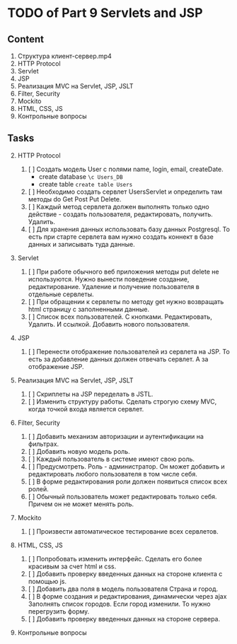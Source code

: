 # TODO of Part 9 Servlets and JSP

## Content
1. Структура клиент-сервер.mp4
2. HTTP Protocol
3. Servlet
4. JSP
5. Реализация MVC на Servlet, JSP, JSLT
6. Filter, Security
7. Mockito
8. HTML, CSS, JS
9. Контрольные вопросы

## Tasks
2. HTTP Protocol
	1. [ ] Создать модель User c полями name, login, email, createDate.
	    - create database ```\c Users_DB```
	    - create table ```create table Users```
	2. [ ] Необходимо создать сервлет UsersServlet и определить там методы do Get Post Put Delete. 
	3. [ ] Каждый метод сервлета должен выполнять только одно действие - создать пользователя, редактировать, получить. Удалить.
	4. [ ] Для хранения данных использовать базу данных Postgresql. То есть при старте сервлета вам нужно создать коннект в базе данных и записывать туда данные.

3. Servlet
	1. [ ] При работе обычного веб приложения методы put delete не используются. Нужно вынести поведение создание, редактирование. Удаление и получение пользователя в отдельные сервлеты.
	2. [ ] При обращении к сервлеты по методу get нужно возвращать html страницу с заполненными данные.
	3. [ ] Список всех пользователей. С кнопками. Редактировать, Удалить. И ссылкой. Добавить нового пользователя.

4. JSP
	1. [ ] Перенести отображение пользователей из сервлета на JSP. То есть за добавление данных должен отвечать сервлет. А за отображение JSP. 

5. Реализация MVC на Servlet, JSP, JSLT
	1. [ ] Скриплеты на JSP переделать в JSTL.
	2. [ ] Изменить структуру работы. Сделать строгую схему MVC, когда точкой входа является сервлет.

6. Filter, Security
	1. [ ] Добавить механизм авторизации и аутентификации на фильтрах.
	2. [ ] Добавить новую модель роль. 
	3. [ ] Каждый пользователь в системе имеют свою роль.
	4. [ ] Предусмотреть. Роль - администратор. Он может добавить и редактировать любого пользователя в том числе себя.
	5. [ ] В форме редактирования роли должен появиться список всех ролей.
	6. [ ] Обычный пользователь может редактировать только себя. Причем он не может менять роль.

7. Mockito
	1. [ ] Произвести автоматическое тестирование всех сервлетов.

8. HTML, CSS, JS
	1. [ ] Попробовать изменить интерфейс. Сделать его более красивым за счет html и css.
	2. [ ] Добавить проверку введенных данных на стороне клиента с помощью js.
	3. [ ] Добавить два поля в модель пользователя Страна и город.
	4. [ ] В форме создания и редактирования, динамически через ajax Заполнять список городов. Если город изменили. То нужно перегрузить форму.
	5. [ ] Добавить проверку введенных данных на стороне сервера.

9. Контрольные вопросы
